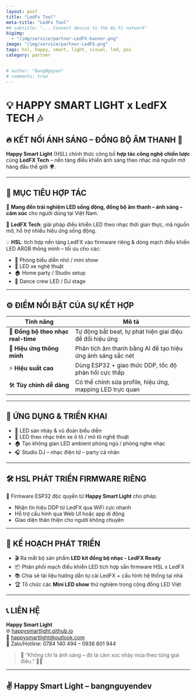 ```yaml
---
layout: post
title: "LedFx Tool"
meta-title: "LedFx Tool"
## subtitle: "... Connect device to the Wi-Fi network"
bigimg:
  - "/img/service/partner-LedFX-banner.png"
image: "/img/service/partner-LedFX.png"
tags: hsl, happy, smart, light, visual, led, poi
category: partner


# author: "BangNguyen"
# comments: true
---
```


# 💡 HAPPY SMART LIGHT x LedFX TECH 🎶

## 🔥 KẾT NỐI ÁNH SÁNG – ĐỒNG BỘ ÂM THANH 🎵

**Happy Smart Light** (HSL) chính thức công bố **hợp tác công nghệ chiến lược** cùng **LedFX Tech** – nền tảng điều khiển ánh sáng theo nhạc mã nguồn mở hàng đầu thế giới 🌍.

---

## 🤝 MỤC TIÊU HỢP TÁC

🎯 **Mang đến trải nghiệm LED sống động, đồng bộ âm thanh – ánh sáng – cảm xúc** cho người dùng tại Việt Nam.

🔗 **LedFX Tech**: giải pháp điều khiển LED theo nhạc thời gian thực, mã nguồn mở, hỗ trợ nhiều hiệu ứng sống động.

💡 **HSL**: tích hợp nền tảng LedFX vào firmware riêng & dòng mạch điều khiển LED ARGB thông minh – tối ưu cho các:
- 🎤 Phòng biểu diễn nhỏ / mini show
- 🚗 LED xe nghệ thuật
- 🏠 Home party / Studio setup
- 💃 Dance crew LED / DJ stage

---

## ⚙️ ĐIỂM NỔI BẬT CỦA SỰ KẾT HỢP

| Tính năng | Mô tả |
|----------|-------|
| 🔄 **Đồng bộ theo nhạc real-time** | Tự động bắt beat, tự phát hiện giai điệu để đổi hiệu ứng |
| 🧠 **Hiệu ứng thông minh** | Phân tích âm thanh bằng AI để tạo hiệu ứng ánh sáng sắc nét |
| ⚡ **Hiệu suất cao** | Dùng ESP32 + giao thức DDP, tốc độ phản hồi cực thấp |
| 🛠️ **Tùy chỉnh dễ dàng** | Có thể chỉnh sửa profile, hiệu ứng, mapping LED trực quan |

---

## 🧪 ỨNG DỤNG & TRIỂN KHAI

- 💃 LED sàn nhảy & vũ đoàn biểu diễn
- 🚗 LED theo nhạc trên xe ô tô / mô tô nghệ thuật
- 🏠 Tạo không gian LED ambient phòng ngủ / phòng nghe nhạc
- 🎧 Studio DJ – nhạc điện tử – party cá nhân

---

## 🛠️ HSL PHÁT TRIỂN FIRMWARE RIÊNG

🔧 Firmware ESP32 độc quyền từ **Happy Smart Light** cho phép:
- Nhận tín hiệu DDP từ LedFX qua WiFi cực nhanh
- Hỗ trợ cấu hình qua Web UI hoặc app di động
- Giao diện thân thiện cho người không chuyên

---

## 🚀 KẾ HOẠCH PHÁT TRIỂN

- 🎬 Ra mắt bộ sản phẩm **LED kit đồng bộ nhạc - LedFX Ready**
- 📦 Phân phối mạch điều khiển LED tích hợp sẵn firmware HSL x LedFX
- 📚 Chia sẻ tài liệu hướng dẫn tự cài LedFX + cấu hình hệ thống tại nhà
- 🏆 Tổ chức các **Mini LED show** thử nghiệm trong cộng đồng LED Việt

---

## 📞 LIÊN HỆ

**Happy Smart Light**  
🌐 [happysmartlight.github.io](https://happysmartlight.github.io)  
📧 happysmartlight@outlook.com  
📱 Zalo/Hotline: 0784 140 494 – 0936 601 944

> 💬 “Không chỉ là ánh sáng – đó là cảm xúc nhảy múa theo từng giai điệu.” 🎵✨

---

## ✌️ Happy Smart Light – bangnguyendev  
